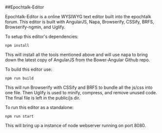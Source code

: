 ##Epochtalk-Editor  

Epochtalk-Editor is a online WYSIWYG text editor built into the epochtalk forum. This editor is built with AngularJS, Napa, Browserify, CSSify, BRFS, Browserify-ngmin, and Uglify.  

To setup this editor's dependencies:  
```
npm install
```  
This will install all the tools mentioned above and will use napa to bring down the latest copy of AngularJS from the Bower-Angular Github repo.

To build this editor use:  
```
npm run build
```  
This will run Browserify with CSSify and BRFS to bundle all the js/css into one file. Then Uglify is used to minify, compress, and remove unused code. The final file is left in the public/js dir. 


To run this editor as a standalone:  
```
npm run start
```  
This will bring up a instance of node webserver running on port 8080. 